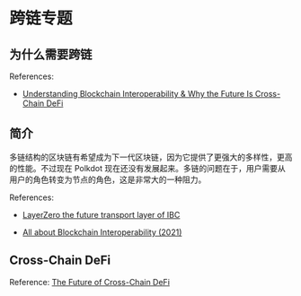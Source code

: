 # 跨链专题

## 为什么需要跨链

References:

- [Understanding Blockchain Interoperability & Why the Future Is Cross-Chain DeFi](https://medium.com/onomy-protocol/understanding-blockchain-interoperability-why-the-future-is-cross-chain-defi-8202a7b581b8)

## 简介

多链结构的区块链有希望成为下一代区块链，因为它提供了更强大的多样性，更高的性能。不过现在 Polkdot 现在还没有发展起来。多链的问题在于，用户需要从用户的角色转变为节点的角色，这是非常大的一种阻力。

References:
- [LayerZero the future transport layer of IBC](https://medium.com/layerzero-official/layerzero-the-future-transport-layer-of-ibc-32db19b1f253)

- [All about Blockchain Interoperability (2021)](https://slide-share.smallyu.net/09.%20All%20about%20Blockchain%20Interoperability%20(2021).pdf)

## Cross-Chain DeFi

Reference: [The Future of Cross-Chain DeFi](https://medium.com/dehive/the-future-of-cross-chain-defi-b149b607dbe5)


